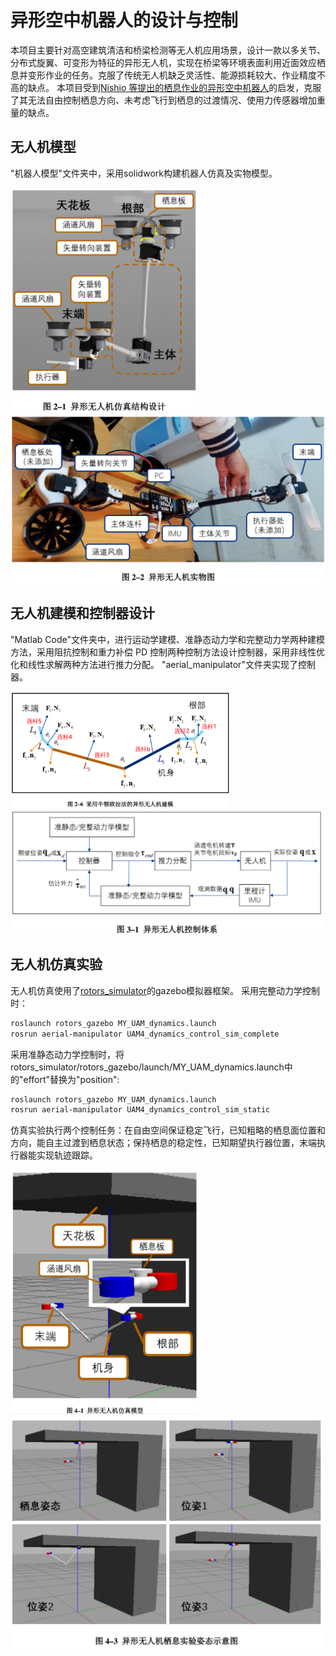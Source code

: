 # 异形空中机器人的设计与控制
本项目主要针对高空建筑清洁和桥梁检测等无人机应用场景，设计一款以多关节、分布式旋翼、可变形为特征的异形无人机，实现在桥梁等环境表面利用近面效应栖息并变形作业的任务。克服了传统无人机缺乏灵活性、能源损耗较大、作业精度不高的缺点。
本项目受到[Nishio 等提出的栖息作业的异形空中机器人](https://ieeexplore.ieee.org/document/9561923)的启发，克服了其无法自由控制栖息方向、未考虑飞行到栖息的过渡情况、使用力传感器增加重量的缺点。
## 无人机模型
"机器人模型"文件夹中，采用solidwork构建机器人仿真及实物模型。

<img width="300" src="https://github.com/WillianYe/aerial-manipulator/blob/main/img/img1.png"/></div>
<img width="600" src="https://github.com/WillianYe/aerial-manipulator/blob/main/img/img2.png"/></div>
## 无人机建模和控制器设计
"Matlab Code"文件夹中，进行运动学建模、准静态动力学和完整动力学两种建模方法，采用阻抗控制和重力补偿 PD 控制两种控制方法设计控制器，采用非线性优化和线性求解两种方法进行推力分配。
"aerial_manipulator"文件夹实现了控制器。

<img width="350" src="https://github.com/WillianYe/aerial-manipulator/blob/main/img/img3.png"/></div>
<img width="500" src="https://github.com/WillianYe/aerial-manipulator/blob/main/img/img4.png"/></div>
## 无人机仿真实验
无人机仿真使用了[rotors_simulator](https://github.com/ethz-asl/rotors_simulator)的gazebo模拟器框架。
采用完整动力学控制时：
```sh
roslaunch rotors_gazebo MY_UAM_dynamics.launch
rosrun aerial-manipulator UAM4_dynamics_control_sim_complete
```
采用准静态动力学控制时，将rotors_simulator/rotors_gazebo/launch/MY_UAM_dynamics.launch中的"effort"替换为"position":
```sh
roslaunch rotors_gazebo MY_UAM_dynamics.launch
rosrun aerial-manipulator UAM4_dynamics_control_sim_static
```
仿真实验执行两个控制任务：在自由空间保证稳定飞行，已知粗略的栖息面位置和方向，能自主过渡到栖息状态；保持栖息的稳定性，已知期望执行器位置，末端执行器能实现轨迹跟踪。

<img width="300" src="https://github.com/WillianYe/aerial-manipulator/blob/main/img/img5.png"/></div>
<img width="500" src="https://github.com/WillianYe/aerial-manipulator/blob/main/img/img6.png"/></div>

